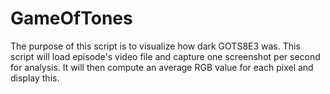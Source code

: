 # GameOfTones
The purpose of this script is to visualize how dark GOTS8E3 was. This script will load episode's video file and capture one screenshot per second for analysis. It will then compute an average RGB value for each pixel and display this.
